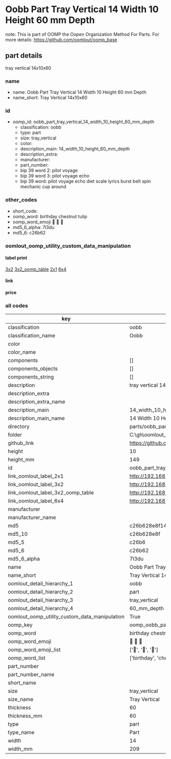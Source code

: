 # Oobb Part Tray Vertical 14 Width 10 Height 60 mm Depth  

note: This is part of OOMP the Oopen Organization Method For Parts. For more details: https://github.com/oomlout/oomp_base

##  part details
  



tray vertical 14x10x60



### name
* name: Oobb Part Tray Vertical 14 Width 10 Height 60 mm Depth
* name_short: Tray Vertical 14x10x60 
### id
* oomp_id: oobb_part_tray_vertical_14_width_10_height_60_mm_depth
  * classification: oobb
  * type: part
  * size: tray_vertical
  * color: 
  * description_main: 14_width_10_height_60_mm_depth
  * description_extra: 
  * manufacturer: 
  * part_number: 
  * bip 39 word 2: pilot voyage
  * bip 39 word 3: pilot voyage echo
  * bip 39 word: pilot voyage echo diet scale lyrics burst belt spin mechanic cup around

### other_codes
* short_code: 
* oomp_word: birthday chestnut tulip
* oomp_word_emoji :birthday: :chestnut: :tulip:
* md5_6_alpha: 7l3du
* md5_6: c26b62






### oomlout_oomp_utility_custom_data_manipulation
#### label print
[3x2](http://192.168.1.245:1112/?label=oomp%207l3du)
[3x2_oomp_table](http://192.168.1.108:1112/?label=oomp%207l3du)
[2x1](http://192.168.1.242:1112/?label=oomp%207l3du)
[6x4](http://192.168.1.55:1112/?label=oomp%207l3du)    

#### link

                              

#### price







### all codes 
| key | value |  
| --- | --- |  
| classification | oobb |  
| classification_name | Oobb |  
| color |  |  
| color_name |  |  
| components | [] |  
| components_objects | [] |  
| components_string | [] |  
| description | tray vertical 14x10x60 |  
| description_extra |  |  
| description_extra_name |  |  
| description_main | 14_width_10_height_60_mm_depth |  
| description_main_name | 14 Width 10 Height 60 mm Depth |  
| directory | parts/oobb_part_tray_vertical_14_width_10_height_60_mm_depth |  
| folder | C:\gh\oomlout_oobb_version_4_generated_parts\parts\oobb_part_tray_vertical_14_width_10_height_60_mm_depth |  
| github_link | https://github.com/oomlout/oomlout_oomp_part_src/tree/main/parts/oobb_part_tray_vertical_14_width_10_height_60_mm_depth |  
| height | 10 |  
| height_mm | 149 |  
| id | oobb_part_tray_vertical_14_width_10_height_60_mm_depth |  
| link_oomlout_label_2x1 | http://192.168.1.242:1112/?label=oomp%207l3du |  
| link_oomlout_label_3x2 | http://192.168.1.245:1112/?label=oomp%207l3du |  
| link_oomlout_label_3x2_oomp_table | http://192.168.1.108:1112/?label=oomp%207l3du |  
| link_oomlout_label_6x4 | http://192.168.1.55:1112/?label=oomp%207l3du |  
| manufacturer |  |  
| manufacturer_name |  |  
| md5 | c26b628e8f14e3da15e003da8bfd8527 |  
| md5_10 | c26b628e8f |  
| md5_5 | c26b6 |  
| md5_6 | c26b62 |  
| md5_6_alpha | 7l3du |  
| name | Oobb Part Tray Vertical 14 Width 10 Height 60 mm Depth |  
| name_short | Tray Vertical 14x10x60  |  
| oomlout_detail_hierarchy_1 | oobb |  
| oomlout_detail_hierarchy_2 | part |  
| oomlout_detail_hierarchy_3 | tray_vertical |  
| oomlout_detail_hierarchy_4 | 60_mm_depth |  
| oomlout_oomp_utility_custom_data_manipulation | True |  
| oomp_key | oomp_oobb_part_tray_vertical_14_width_10_height_60_mm_depth |  
| oomp_word | birthday chestnut tulip |  
| oomp_word_emoji | :birthday: :chestnut: :tulip: |  
| oomp_word_emoji_list | [':birthday:', ':chestnut:', ':tulip:'] |  
| oomp_word_list | ['birthday', 'chestnut', 'tulip'] |  
| part_number |  |  
| part_number_name |  |  
| short_name |  |  
| size | tray_vertical |  
| size_name | Tray Vertical |  
| thickness | 60 |  
| thickness_mm | 60 |  
| type | part |  
| type_name | Part |  
| width | 14 |  
| width_mm | 209 |  
